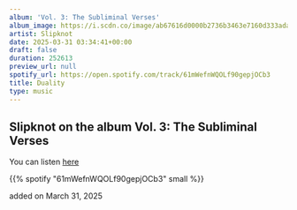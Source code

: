```yaml
---
album: 'Vol. 3: The Subliminal Verses'
album_image: https://i.scdn.co/image/ab67616d0000b2736b3463e7160d333ada4b175a
artist: Slipknot
date: 2025-03-31 03:34:41+00:00
draft: false
duration: 252613
preview_url: null
spotify_url: https://open.spotify.com/track/61mWefnWQOLf90gepjOCb3
title: Duality
type: music
---
```



## Slipknot on the album Vol. 3: The Subliminal Verses

You can listen [here](https://open.spotify.com/track/61mWefnWQOLf90gepjOCb3)

{{% spotify "61mWefnWQOLf90gepjOCb3" small %}}

added on March 31, 2025